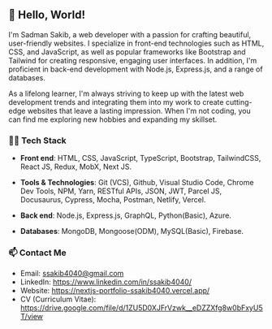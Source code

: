 ## 👋 Hello, World! 

I'm Sadman Sakib, a web developer with a passion for crafting beautiful, user-friendly websites. I specialize in front-end technologies such as HTML, CSS, and JavaScript, as well as popular frameworks like Bootstrap and Tailwind for creating responsive, engaging user interfaces. In addition, I'm proficient in back-end development with Node.js, Express.js, and a range of databases.

As a lifelong learner, I'm always striving to keep up with the latest web development trends and integrating them into my work to create cutting-edge websites that leave a lasting impression. When I'm not coding, you can find me exploring new hobbies and expanding my skillset.

### 👨‍💻 Tech Stack

- **Front end**: HTML, CSS, JavaScript, TypeScript, Bootstrap, TailwindCSS, React JS, Redux, MobX, Next JS.
- **Tools & Technologies**: Git (VCS), Github, Visual Studio Code, Chrome Dev Tools, NPM, Yarn, RESTful APIs, JSON, JWT, Parcel JS, Docusaurus, Cypress, Mocha, Postman, Netlify, Vercel.
- **Back end**: Node.js, Express.js, GraphQL, Python(Basic), Azure.

- **Databases**: MongoDB, Mongoose(ODM), MySQL(Basic), Firebase.


### 📫 Contact Me

- Email: ssakib4040@gmail.com
- LinkedIn: https://www.linkedin.com/in/ssakib4040/
- Website: https://nextjs-portfolio-ssakib4040.vercel.app/
- CV (Curriculum Vitae): https://drive.google.com/file/d/1ZU5D0XJFrVzwk__eDZZXfg8w0bFxyU5T/view
